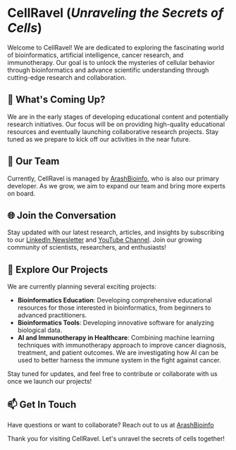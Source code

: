 # CellRavel (*Unraveling the Secrets of Cells*)


Welcome to CellRavel! We are dedicated to exploring the fascinating world of bioinformatics, artificial intelligence, cancer research, and immunotherapy. Our goal is to unlock the mysteries of cellular behavior through bioinformatics and advance scientific understanding through cutting-edge research and collaboration.

## 🌱 What's Coming Up?

We are in the early stages of developing educational content and potentially research initiatives. Our focus will be on providing high-quality educational resources and eventually launching collaborative research projects. Stay tuned as we prepare to kick off our activities in the near future.

## 👤 Our Team

Currently, CellRavel is managed by [ArashBioinfo](https://github.com/arashbioinfo), who is also our primary developer. As we grow, we aim to expand our team and bring more experts on board.

## 🌐 Join the Conversation

Stay updated with our latest research, articles, and insights by subscribing to our [LinkedIn Newsletter](https://www.linkedin.com/newsletters/cellravel-7116845370768252928/) and [YouTube Channel](https://www.youtube.com/@cellravel).
Join our growing community of scientists, researchers, and enthusiasts!

## 🚀 Explore Our Projects

We are currently planning several exciting projects:

- **Bioinformatics Education**: Developing comprehensive educational resources for those interested in bioinformatics, from beginners to advanced practitioners.
- **Bioinformatics Tools**: Developing innovative software for analyzing biological data.
- **AI and Immunotherapy in Healthcare**: Combining machine learning techniques with immunotherapy approach to improve cancer diagnosis, treatment, and patient outcomes. We are investigating how AI can be used to better harness the immune system in the fight against cancer.

Stay tuned for updates, and feel free to contribute or collaborate with us once we launch our projects!

## 📫 Get In Touch

Have questions or want to collaborate? Reach out to us at [ArashBioinfo](arash.bagherabadi@gmail.com) 
<!-- [CellRavel](mailto:contact@cellravel.org) or connect with us on [LinkedIn](https://www.linkedin.com/company/cellravel). -->

Thank you for visiting CellRavel. Let's unravel the secrets of cells together!

<!--

**Here are some ideas to get you started:**

🙋‍♀️ A short introduction - what is your organization all about?
🌈 Contribution guidelines - how can the community get involved?
👩‍💻 Useful resources - where can the community find your docs? Is there anything else the community should know?
🍿 Fun facts - what does your team eat for breakfast?
🧙 Remember, you can do mighty things with the power of [Markdown](https://docs.github.com/github/writing-on-github/getting-started-with-writing-and-formatting-on-github/basic-writing-and-formatting-syntax)
-->
